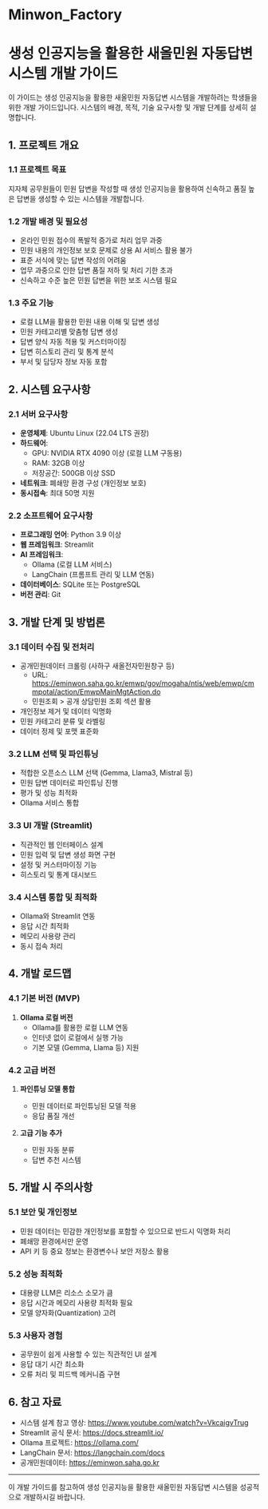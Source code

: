 # Minwon_Factory

# 생성 인공지능을 활용한 새올민원 자동답변 시스템 개발 가이드

이 가이드는 생성 인공지능을 활용한 새올민원 자동답변 시스템을 개발하려는 학생들을 위한 개발 가이드입니다. 시스템의 배경, 목적, 기술 요구사항 및 개발 단계를 상세히 설명합니다.

## 1. 프로젝트 개요

### 1.1 프로젝트 목표
지자체 공무원들이 민원 답변을 작성할 때 생성 인공지능을 활용하여 신속하고 품질 높은 답변을 생성할 수 있는 시스템을 개발합니다.

### 1.2 개발 배경 및 필요성
- 온라인 민원 접수의 폭발적 증가로 처리 업무 과중
- 민원 내용의 개인정보 보호 문제로 상용 AI 서비스 활용 불가
- 표준 서식에 맞는 답변 작성의 어려움
- 업무 과중으로 인한 답변 품질 저하 및 처리 기한 초과
- 신속하고 수준 높은 민원 답변을 위한 보조 시스템 필요

### 1.3 주요 기능
- 로컬 LLM을 활용한 민원 내용 이해 및 답변 생성
- 민원 카테고리별 맞춤형 답변 생성
- 답변 양식 자동 적용 및 커스터마이징
- 답변 히스토리 관리 및 통계 분석
- 부서 및 담당자 정보 자동 포함

## 2. 시스템 요구사항

### 2.1 서버 요구사항
- **운영체제**: Ubuntu Linux (22.04 LTS 권장)
- **하드웨어**: 
  - GPU: NVIDIA RTX 4090 이상 (로컬 LLM 구동용)
  - RAM: 32GB 이상
  - 저장공간: 500GB 이상 SSD
- **네트워크**: 폐쇄망 환경 구성 (개인정보 보호)
- **동시접속**: 최대 50명 지원

### 2.2 소프트웨어 요구사항
- **프로그래밍 언어**: Python 3.9 이상
- **웹 프레임워크**: Streamlit
- **AI 프레임워크**: 
  - Ollama (로컬 LLM 서비스)
  - LangChain (프롬프트 관리 및 LLM 연동)
- **데이터베이스**: SQLite 또는 PostgreSQL
- **버전 관리**: Git

## 3. 개발 단계 및 방법론

### 3.1 데이터 수집 및 전처리
- 공개민원데이터 크롤링 (사하구 새올전자민원창구 등)
  - URL: https://eminwon.saha.go.kr/emwp/gov/mogaha/ntis/web/emwp/cmmpotal/action/EmwpMainMgtAction.do
  - 민원조회 > 공개 상담민원 조회 섹션 활용
- 개인정보 제거 및 데이터 익명화
- 민원 카테고리 분류 및 라벨링
- 데이터 정제 및 포맷 표준화

### 3.2 LLM 선택 및 파인튜닝
- 적합한 오픈소스 LLM 선택 (Gemma, Llama3, Mistral 등)
- 민원 답변 데이터로 파인튜닝 진행
- 평가 및 성능 최적화
- Ollama 서비스 통합

### 3.3 UI 개발 (Streamlit)
- 직관적인 웹 인터페이스 설계
- 민원 입력 및 답변 생성 화면 구현
- 설정 및 커스터마이징 기능
- 히스토리 및 통계 대시보드

### 3.4 시스템 통합 및 최적화
- Ollama와 Streamlit 연동
- 응답 시간 최적화
- 메모리 사용량 관리
- 동시 접속 처리

## 4. 개발 로드맵

### 4.1 기본 버전 (MVP)
1. **Ollama 로컬 버전**
   - Ollama를 활용한 로컬 LLM 연동
   - 인터넷 없이 로컬에서 실행 가능
   - 기본 모델 (Gemma, Llama 등) 지원

### 4.2 고급 버전
1. **파인튜닝 모델 통합**
   - 민원 데이터로 파인튜닝된 모델 적용
   - 응답 품질 개선

2. **고급 기능 추가**
   - 민원 자동 분류
   - 답변 추천 시스템


## 5. 개발 시 주의사항

### 5.1 보안 및 개인정보
- 민원 데이터는 민감한 개인정보를 포함할 수 있으므로 반드시 익명화 처리
- 폐쇄망 환경에서만 운영
- API 키 등 중요 정보는 환경변수나 보안 저장소 활용

### 5.2 성능 최적화
- 대용량 LLM은 리소스 소모가 큼
- 응답 시간과 메모리 사용량 최적화 필요
- 모델 양자화(Quantization) 고려

### 5.3 사용자 경험
- 공무원이 쉽게 사용할 수 있는 직관적인 UI 설계
- 응답 대기 시간 최소화
- 오류 처리 및 피드백 메커니즘 구현

## 6. 참고 자료

- 시스템 설계 참고 영상: https://www.youtube.com/watch?v=VkcaigvTrug
- Streamlit 공식 문서: https://docs.streamlit.io/
- Ollama 프로젝트: https://ollama.com/
- LangChain 문서: https://langchain.com/docs
- 공개민원데이터: https://eminwon.saha.go.kr


---

이 개발 가이드를 참고하여 생성 인공지능을 활용한 새올민원 자동답변 시스템을 성공적으로 개발하시길 바랍니다. 
